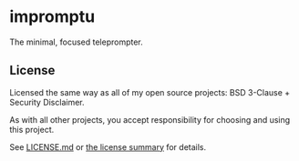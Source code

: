 # impromptu
The minimal, focused teleprompter.

## License

Licensed the same way as all of my open source projects: BSD 3-Clause + Security Disclaimer.

As with all other projects, you accept responsibility for choosing and using this project.

See [LICENSE.md](./LICENSE.md) or [the license summary](https://github.com/dphfox/licence) for details.
